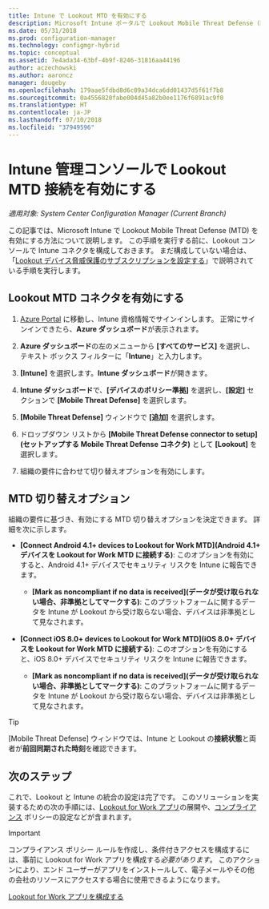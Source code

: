 ```yaml
---
title: Intune で Lookout MTD を有効にする
description: Microsoft Intune ポータルで Lookout Mobile Threat Defense (MTD) を有効にします。
ms.date: 05/31/2018
ms.prod: configuration-manager
ms.technology: configmgr-hybrid
ms.topic: conceptual
ms.assetid: 7e4ada34-63bf-4b9f-8246-31816aa44196
author: aczechowski
ms.author: aaroncz
manager: dougeby
ms.openlocfilehash: 179aae5fdbd8d6c09a34dca6dd01437d5f61f7b8
ms.sourcegitcommit: 0a4556820fabe004d45a82b0ee1176f6891ac9f0
ms.translationtype: HT
ms.contentlocale: ja-JP
ms.lasthandoff: 07/10/2018
ms.locfileid: "37949596"
---
```

# <a name="enable-lookout-mtd-connection-in-the-intune-admin-console"></a>Intune 管理コンソールで Lookout MTD 接続を有効にする

*適用対象: System Center Configuration Manager (Current Branch)*

この記事では、Microsoft Intune で Lookout Mobile Threat Defense (MTD) を有効にする方法について説明します。 この手順を実行する前に、Lookout コンソールで Intune コネクタを構成しておきます。 まだ構成していない場合は、「[Lookout デバイス脅威保護のサブスクリプションを設定する](set-up-your-subscription-with-lookout.md)」で説明されている手順を実行します。



## <a name="enable-the-lookout-mtd-connector"></a>Lookout MTD コネクタを有効にする

1. [Azure Portal](https://portal.azure.com) に移動し、Intune 資格情報でサインインします。 正常にサインインできたら、**Azure ダッシュボード**が表示されます。  

2. **Azure ダッシュボード**の左のメニューから **[すべてのサービス]** を選択し、テキスト ボックス フィルターに「**Intune**」と入力します。  

3. **[Intune]** を選択します。**Intune ダッシュボード**が開きます。  

4. **Intune ダッシュボード**で、**[デバイスのポリシー準拠]** を選択し、**[設定]** セクションで **[Mobile Threat Defense]** を選択します。  

5. **[Mobile Threat Defense]** ウィンドウで **[追加]** を選択します。  

6. ドロップダウン リストから **[Mobile Threat Defense connector to setup]\(セットアップする Mobile Threat Defense コネクタ\)** として **[Lookout]** を選択します。  

7. 組織の要件に合わせて切り替えオプションを有効にします。  



## <a name="mtd-toggle-options"></a>MTD 切り替えオプション

組織の要件に基づき、有効にする MTD 切り替えオプションを決定できます。 詳細を次に示します。

- **[Connect Android 4.1+ devices to Lookout for Work MTD]\(Android 4.1+ デバイスを Lookout for Work MTD に接続する\)**: このオプションを有効にすると、Android 4.1+ デバイスでセキュリティ リスクを Intune に報告できます。  
    - **[Mark as noncompliant if no data is received]\(データが受け取られない場合、非準拠としてマークする\)**: このプラットフォームに関するデータを Intune が Lookout から受け取らない場合、デバイスは非準拠として見なされます。  

- **[Connect iOS 8.0+ devices to Lookout for Work MTD]\(iOS 8.0+ デバイスを Lookout for Work MTD に接続する\)**: このオプションを有効にすると、iOS 8.0+ デバイスでセキュリティ リスクを Intune に報告できます。
    - **[Mark as noncompliant if no data is received]\(データが受け取られない場合、非準拠としてマークする\)**: このプラットフォームに関するデータを Intune が Lookout から受け取らない場合、デバイスは非準拠として見なされます。  

> [!TIP]  
> [Mobile Threat Defense] ウィンドウでは、Intune と Lookout の**接続状態**と両者が**前回同期された時刻**を確認できます。



## <a name="next-steps"></a>次のステップ
これで、Lookout と Intune の統合の設定は完了です。 このソリューションを実装するための次の手順には、[Lookout for Work アプリ](configure-and-deploy-lookout-for-work-apps.md)の展開や、[コンプライアンス](enable-device-threat-protection-rule-compliance-policy.md) ポリシーの設定などが含まれます。

>[!IMPORTANT]
> コンプライアンス ポリシー ルールを作成し、条件付きアクセスを構成するには、事前に Lookout for Work アプリを構成する*必要があります*。 このアクションにより、エンド ユーザーがアプリをインストールして、電子メールやその他の会社のリソースにアクセスする場合に使用できるようになります。

[Lookout for Work アプリを構成する](configure-and-deploy-lookout-for-work-apps.md)
